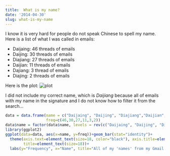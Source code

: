 ```yaml
---
title:  What is my name?
date: '2014-04-30'
slug: what-is-my-name
---
```

I know it is very hard for people do not speak Chinese to spell my name. Here is a list of what I was called in emails:

+ Daijaing: 46 threads of emails
+ Daijing: 30 threads of emails
+ Diajiang: 27 threads of emails
+ Daijian: 11 threads of emails
+ Dajiang: 3 thread of emails
+ Diajing: 2 threads of emails

Here is the plot:
![plot](http://i.imgur.com/h5GWmiW.png)

I did not include my correct name, which is *Daijiang* because all of emails with my name in the signature and I do not know how to filter it from the search...

```r
data = data.frame(name = c("Daijaing", "Daijing", "Diajiang","Daijian", "Dajiang", "Diajing"),
                  freq=c(46,30,27,11,3,2))
data$name = factor(data$name, levels = rev(c("Daijaing", "Daijing", "Diajiang","Daijian", "Dajiang", "Diajing")))
library(ggplot2)
ggplot(data=data, aes(x=name, y=freq))+geom_bar(stat="identity")+
  theme(axis.text=element_text(size=18, color="black"), axis.title=element_text(size=18),
        title=element_text(size=18))+
  labs(y="Frequency", x="Name", title="All of my 'names' from my Gmail inbox. Control: Daijiang")+coord_flip()
```
